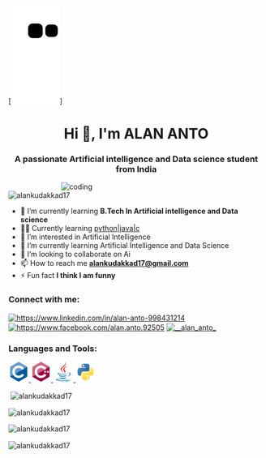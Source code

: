
[![snake gif](https://github.com/alankudakkad17/alankudakkad17/blob/output/github-contribution-grid-snake.svg)]
<h1 align="center">Hi 👋, I'm ALAN ANTO</h1>
<h3 align="center">A passionate Artificial intelligence and Data science student from India</h3>
<img align="right" alt="coding" width="400" src="https://cdn.dribbble.com/users/1162077/screenshots/3848914/programmer.gif">

<p align="left"> <img src="https://komarev.com/ghpvc/?username=alankudakkad17&label=Profile%20views&color=0e75b6&style=flat" alt="alankudakkad17" /> </p>

- 🌱 I’m currently learning **B.Tech In Artificial intelligence and Data science**
- 👨‍💻 Currently learning [python|java|c](python|java|c)
- 👀 I’m interested in Artificial Intelligence
- 🌱 I’m currently learning Artificial Intelligence and Data Science
- 💞️ I’m looking to collaborate on Ai
- 📫 How to reach me **alankudakkad17@gmail.com**
- ⚡ Fun fact **I think I am funny**

<h3 align="left">Connect with me:</h3>
<p align="left">
<a href="https://linkedin.com/in/https://www.linkedin.com/in/alan-anto-998431214" target="blank"><img align="center" src="https://raw.githubusercontent.com/rahuldkjain/github-profile-readme-generator/master/src/images/icons/Social/linked-in-alt.svg" alt="https://www.linkedin.com/in/alan-anto-998431214" height="30" width="40" /></a>
<a href="https://fb.com/https://www.facebook.com/alan.anto.92505" target="blank"><img align="center" src="https://raw.githubusercontent.com/rahuldkjain/github-profile-readme-generator/master/src/images/icons/Social/facebook.svg" alt="https://www.facebook.com/alan.anto.92505" height="30" width="40" /></a>
<a href="https://instagram.com/__alan_anto_" target="blank"><img align="center" src="https://raw.githubusercontent.com/rahuldkjain/github-profile-readme-generator/master/src/images/icons/Social/instagram.svg" alt="__alan_anto_" height="30" width="40" /></a>
</p>

<h3 align="left">Languages and Tools:</h3>
<p align="left"> <a href="https://www.cprogramming.com/" target="_blank" rel="noreferrer"> <img src="https://raw.githubusercontent.com/devicons/devicon/master/icons/c/c-original.svg" alt="c" width="40" height="40"/> </a> <a href="https://www.w3schools.com/cpp/" target="_blank" rel="noreferrer"> <img src="https://raw.githubusercontent.com/devicons/devicon/master/icons/cplusplus/cplusplus-original.svg" alt="cplusplus" width="40" height="40"/> </a> <a href="https://www.java.com" target="_blank" rel="noreferrer"> <img src="https://raw.githubusercontent.com/devicons/devicon/master/icons/java/java-original.svg" alt="java" width="40" height="40"/> </a> <a href="https://www.python.org" target="_blank" rel="noreferrer"> <img src="https://raw.githubusercontent.com/devicons/devicon/master/icons/python/python-original.svg" alt="python" width="40" height="40"/> </a> </p>

<p>&nbsp;<img align="center" src="https://github-readme-stats.vercel.app/api?username=alankudakkad17&theme=blue-green" alt="alankudakkad17" /></p>
<p><img align="center" src="https://github-readme-stats.vercel.app/api/top-langs?username=alankudakkad17&theme=blue-green" alt="alankudakkad17" /></p>
<p><img align="center" src="https://github-readme-streak-stats.herokuapp.com/?user=alankudakkad17&theme=blue-green" alt="alankudakkad17" /></p>
<p><img align="center" src="https://activity-graph.herokuapp.com/graph?username=alankudakkad17&theme=blue-green" alt="alankudakkad17"/></p>

